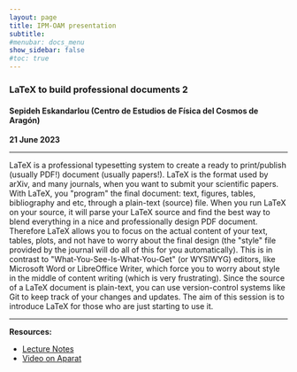 ```yaml
---
layout: page
title: IPM-OAM presentation
subtitle: 
#menubar: docs_menu
show_sidebar: false
#toc: true
---
```


### LaTeX to build professional documents 2
#### Sepideh Eskandarlou (Centro de Estudios de Física del Cosmos de Aragón)
**21 June 2023**

---

LaTeX is a professional typesetting system to create a ready to print/publish (usually PDF!) document (usually papers!). LaTeX is the format used by arXiv, and many journals, when you want to submit your scientific papers. With LaTeX, you "program" the final document: text,
figures, tables, bibliography and etc, through a plain-text (source)
file. When you run LaTeX on your source, it will parse your LaTeX source
and find the best way to blend everything in a nice and professionally
design PDF document. Therefore LaTeX allows you to focus on the actual
content of your text, tables, plots, and not have to worry about the
final design (the "style" file provided by the journal will do all of
this for you automatically). This is in contrast to
"What-You-See-Is-What-You-Get" (or WYSIWYG) editors, like Microsoft Word
or LibreOffice Writer, which force you to worry about style in the
middle of content writing (which is very frustrating). Since the source
of a LaTeX document is plain-text, you can use version-control systems
like Git to keep track of your changes and updates. The aim of this 
session is to introduce LaTeX for those who are just starting to use it.

---

**Resources:**
- [Lecture Notes](https://gitlab.com/makhlaghi/smack-talks-iac/-/blob/master/smack-17-latex-b.md)
- [Video on Aparat](https://www.aparat.com/v/W9cKO)
